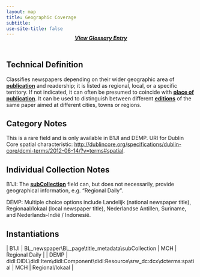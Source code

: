 ```yaml
---
layout: map
title: Geographic Coverage
subtitle:  
use-site-title: false
---
```


<h4 style="text-align:center;font-style:italic;margin-top:-20px;margin-bottom:50px;"><a href="../../glossary/geographic-coverage">View Glossary Entry</a></h4>

## Technical Definition

Classifies newspapers depending on their wider geographic area of
[**publication**](../newspaper-title) and readership; it is listed as regional, local, or a
specific territory. If not indicated, it can often be presumed to
coincide with [**place of publication**](../place-of-publication). It can be used to distinguish
between different [**editions**](../edition) of the same paper aimed at different
cities, towns or regions.

## Category Notes

This is a rare field and is only available in B1JI and DEMP. URI for Dublin Core spatial characteristic: http://dublincore.org/specifications/dublin-core/dcmi-terms/2012-06-14/?v=terms#spatial.

## Individual Collection Notes

B1JI: The [**subCollection**](../subcollection) field can, but does not necessarily, provide
geographical information, e.g. “Regional Daily”.

DEMP: Multiple choice options include Landelijk (national newspaper
title), Regionaal/lokaal (local newspaper title), Nederlandse Antillen,
Suriname, and Nederlands-Indië / Indonesië.

## Instantiations  

| B1JI  |  BL\_newspaper\\BL\_page\\title\_metadata\\subCollection  | MCH | Regional Daily  |
| DEMP  |  didl:DIDL\\didl:Item\\didl:Component\\didl:Resource\\srw\_dc:dcx\\dcterms:spatial | MCH | Regional/lokaal |
